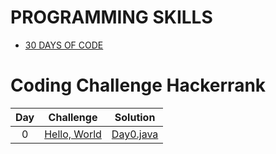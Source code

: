 <h1>PROGRAMMING SKILLS</h1>

* [30 DAYS OF CODE](#coding-challenge-hackerrank)

# Coding Challenge Hackerrank

| Day |                                                Challenge                                              				  |                                                                                           Solution                                                                                                                              									    |	  
|:---:|:---------------------------------------------------------------------------------------------------------------------:|:-----------------------------------------------------------------------------------------------------------------------------------------------------------------------------------------------------------------------------------------------------------------------:|
|  0  | [Hello, World](https://www.hackerrank.com/challenges/30-hello-world)                                  				  | [Day0.java](https://github.com/Preethi-Suresh/CodingChallenge/blob/17ebed85d52a818883c333e0cf15447c80da2004/30DAYSOFCODE/DAY0.java)               									    |	
